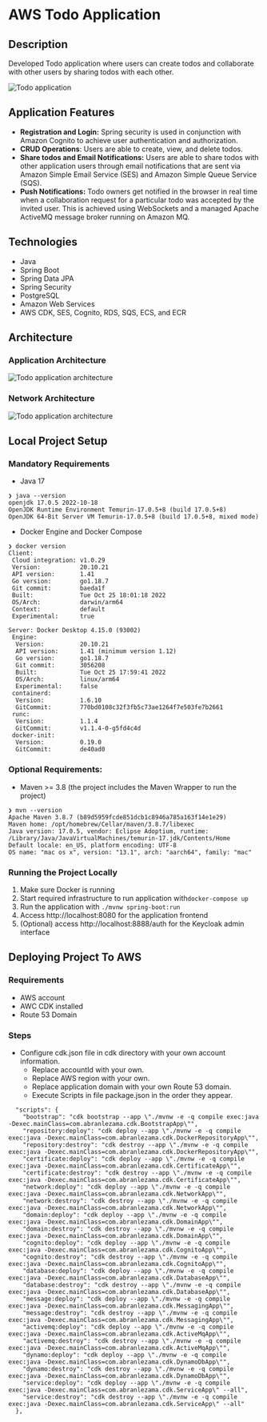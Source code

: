 # AWS Todo Application

## Description
Developed Todo application where users can create todos and collaborate with other users by sharing
todos with each other. 

![Todo application](assets/todo-app.png)

## Application Features
- **Registration and Login:** Spring security is used in conjunction with Amazon Cognito
to achieve user authentication and authorization.
- **CRUD Operations**: Users are able to create, view, and delete todos.
- **Share todos and Email Notifications:** Users are able to share todos with other application users through email
notifications that are sent via Amazon Simple Email Service (SES) and Amazon Simple Queue Service (SQS).
- **Push Notifications:** Todo owners get notified in the browser in real time when a collaboration request for a particular todo was 
accepted by the invited user. This is achieved using WebSockets and a managed Apache ActiveMQ message broker running
on Amazon MQ.

## Technologies
- Java
- Spring Boot
- Spring Data JPA
- Spring Security
- PostgreSQL
- Amazon Web Services
- AWS CDK, SES, Cognito, RDS, SQS, ECS, and ECR

## Architecture

### Application Architecture
![Todo application architecture](assets/todo-app-architecture.png)

### Network Architecture
![Todo application architecture](assets/todo-app-vpc-diagram.png)

## Local Project Setup

### Mandatory Requirements
* Java 17
```
❯ java --version
openjdk 17.0.5 2022-10-18
OpenJDK Runtime Environment Temurin-17.0.5+8 (build 17.0.5+8)
OpenJDK 64-Bit Server VM Temurin-17.0.5+8 (build 17.0.5+8, mixed mode)
```
* Docker Engine and Docker Compose
```
❯ docker version
Client:
 Cloud integration: v1.0.29
 Version:           20.10.21
 API version:       1.41
 Go version:        go1.18.7
 Git commit:        baeda1f
 Built:             Tue Oct 25 18:01:18 2022
 OS/Arch:           darwin/arm64
 Context:           default
 Experimental:      true

Server: Docker Desktop 4.15.0 (93002)
 Engine:
  Version:          20.10.21
  API version:      1.41 (minimum version 1.12)
  Go version:       go1.18.7
  Git commit:       3056208
  Built:            Tue Oct 25 17:59:41 2022
  OS/Arch:          linux/arm64
  Experimental:     false
 containerd:
  Version:          1.6.10
  GitCommit:        770bd0108c32f3fb5c73ae1264f7e503fe7b2661
 runc:
  Version:          1.1.4
  GitCommit:        v1.1.4-0-g5fd4c4d
 docker-init:
  Version:          0.19.0
  GitCommit:        de40ad0
```

### Optional Requirements:
* Maven >= 3.8 (the project includes the Maven Wrapper to run the project)
```
❯ mvn --version
Apache Maven 3.8.7 (b89d5959fcde851dcb1c8946a785a163f14e1e29)
Maven home: /opt/homebrew/Cellar/maven/3.8.7/libexec
Java version: 17.0.5, vendor: Eclipse Adoptium, runtime: /Library/Java/JavaVirtualMachines/temurin-17.jdk/Contents/Home
Default locale: en_US, platform encoding: UTF-8
OS name: "mac os x", version: "13.1", arch: "aarch64", family: "mac"
```

### Running the Project Locally
1. Make sure Docker is running
2. Start required infrastructure to run application with`docker-compose up`
3. Run the application with `./mvnw spring-boot:run`
4. Access http://localhost:8080 for the application frontend
5. (Optional) access http://localhost:8888/auth for the Keycloak admin interface


## Deploying Project To AWS

### Requirements
- AWS account
- AWC CDK installed
- Route 53 Domain

### Steps
- Configure cdk.json file in cdk directory with your own account information.
  - Replace accountId with your own.
  - Replace AWS region with your own.
  - Replace application domain with your own Route 53 domain.
  - Execute Scripts in file package.json in the order they appear.

```
  "scripts": {
    "bootstrap": "cdk bootstrap --app \"./mvnw -e -q compile exec:java -Dexec.mainClass=com.abranlezama.cdk.BootstrapApp\"",
    "repository:deploy": "cdk deploy --app \"./mvnw -e -q compile exec:java -Dexec.mainClass=com.abranlezama.cdk.DockerRepositoryApp\"",
    "repository:destroy": "cdk destroy --app \"./mvnw -e -q compile exec:java -Dexec.mainClass=com.abranlezama.cdk.DockerRepositoryApp\"",
    "certificate:deploy": "cdk deploy --app \"./mvnw -e -q compile exec:java -Dexec.mainClass=com.abranlezama.cdk.CertificateApp\"",
    "certificate:destroy": "cdk destroy --app \"./mvnw -e -q compile exec:java -Dexec.mainClass=com.abranlezama.cdk.CertificateApp\"",
    "network:deploy": "cdk deploy --app \"./mvnw -e -q compile exec:java -Dexec.mainClass=com.abranlezama.cdk.NetworkApp\"",
    "network:destroy": "cdk destroy --app \"./mvnw -e -q compile exec:java -Dexec.mainClass=com.abranlezama.cdk.NetworkApp\"",
    "domain:deploy": "cdk deploy --app \"./mvnw -e -q compile exec:java -Dexec.mainClass=com.abranlezama.cdk.DomainApp\"",
    "domain:destroy": "cdk destroy --app \"./mvnw -e -q compile exec:java -Dexec.mainClass=com.abranlezama.cdk.DomainApp\"",
    "cognito:deploy": "cdk deploy --app \"./mvnw -e -q compile exec:java -Dexec.mainClass=com.abranlezama.cdk.CognitoApp\"",
    "cognito:destroy": "cdk destroy --app \"./mvnw -e -q compile exec:java -Dexec.mainClass=com.abranlezama.cdk.CognitoApp\"",
    "database:deploy": "cdk deploy --app \"./mvnw -e -q compile exec:java -Dexec.mainClass=com.abranlezama.cdk.DatabaseApp\"",
    "database:destroy": "cdk destroy --app \"./mvnw -e -q compile exec:java -Dexec.mainClass=com.abranlezama.cdk.DatabaseApp\"",
    "message:deploy": "cdk deploy --app \"./mvnw -e -q compile exec:java -Dexec.mainClass=com.abranlezama.cdk.MessagingApp\"",
    "message:destroy": "cdk destroy --app \"./mvnw -e -q compile exec:java -Dexec.mainClass=com.abranlezama.cdk.MessagingApp\"",
    "activemq:deploy": "cdk deploy --app \"./mvnw -e -q compile exec:java -Dexec.mainClass=com.abranlezama.cdk.ActiveMqApp\"",
    "activemq:destroy": "cdk destroy --app \"./mvnw -e -q compile exec:java -Dexec.mainClass=com.abranlezama.cdk.ActiveMqApp\"",
    "dynamo:deploy": "cdk deploy --app \"./mvnw -e -q compile exec:java -Dexec.mainClass=com.abranlezama.cdk.DynamoDbApp\"",
    "dynamo:destroy": "cdk destroy --app \"./mvnw -e -q compile exec:java -Dexec.mainClass=com.abranlezama.cdk.DynamoDbApp\"",
    "service:deploy": "cdk deploy --app \"./mvnw -e -q compile exec:java -Dexec.mainClass=com.abranlezama.cdk.ServiceApp\" --all",
    "service:destroy": "cdk destroy --app \"./mvnw -e -q compile exec:java -Dexec.mainClass=com.abranlezama.cdk.ServiceApp\" --all"
  },

```






